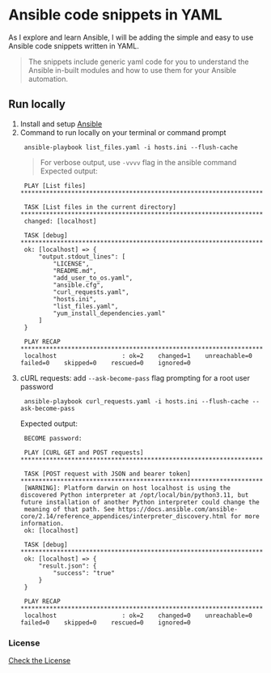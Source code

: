 # Ansible code snippets in YAML

As I explore and learn Ansible, I will be adding the simple and easy to use Ansible code snippets written in YAML.

> The snippets include generic yaml code for you to understand the Ansible in-built modules and how to use them for your Ansible automation.

## Run locally 

1. Install and setup [Ansible](https://docs.ansible.com/ansible/latest/installation_guide/intro_installation.html)
2. Command to run locally on your terminal or command prompt
   ```commandline
    ansible-playbook list_files.yaml -i hosts.ini --flush-cache  
   ```
   > For verbose output, use `-vvvv` flag in the ansible command
   Expected output:
   ```commandline
    PLAY [List files] *****************************************************************************************************************************************************************************

    TASK [List files in the current directory] ****************************************************************************************************************************************************
    changed: [localhost]
    
    TASK [debug] **********************************************************************************************************************************************************************************
    ok: [localhost] => {
        "output.stdout_lines": [
            "LICENSE",
            "README.md",
            "add_user_to_os.yaml",
            "ansible.cfg",
            "curl_requests.yaml",
            "hosts.ini",
            "list_files.yaml",
            "yum_install_dependencies.yaml"
        ]
    }
    
    PLAY RECAP ************************************************************************************************************************************************************************************
    localhost                  : ok=2    changed=1    unreachable=0    failed=0    skipped=0    rescued=0    ignored=0   
   ```
3. cURL requests: add `--ask-become-pass` flag prompting for a root user password
   ```commandline
    ansible-playbook curl_requests.yaml -i hosts.ini --flush-cache --ask-become-pass
   ```
   Expected output:
   ```shell
    BECOME password: 

    PLAY [CURL GET and POST requests] *************************************************************************************************************************************************************
    
    TASK [POST request with JSON and bearer token] ************************************************************************************************************************************************
    [WARNING]: Platform darwin on host localhost is using the discovered Python interpreter at /opt/local/bin/python3.11, but future installation of another Python interpreter could change the
    meaning of that path. See https://docs.ansible.com/ansible-core/2.14/reference_appendices/interpreter_discovery.html for more information.
    ok: [localhost]
    
    TASK [debug] **********************************************************************************************************************************************************************************
    ok: [localhost] => {
        "result.json": {
            "success": "true"
        }
    }
    
    PLAY RECAP ************************************************************************************************************************************************************************************
    localhost                  : ok=2    changed=0    unreachable=0    failed=0    skipped=0    rescued=0    ignored=0   

   ```
### License

[Check the License](LICENSE)